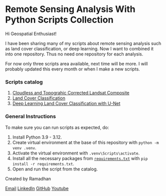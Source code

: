 # Remote Sensing Analysis With Python Scripts Collection #

Hi Geospatial Enthusiast!

I have been sharing many of my scripts about remote sensing analysis such as land cover classification, or deep learning. Now I want to combined it into one repository. Thus no need one repository for each analysis.

For now only three scripts area available, next time will be more. I will probably updated this every month or when I make a new scripts.

### Scripts catalog ###
1. [Cloudless and Topograhic Corrected Landsat Composite](scripts/landsat_cloudless_topographic/landsat_cloudless_topographic.ipynb)
2. [Land Cover Classification](scripts/landcover_classification/landcover_classification.ipynb)
3. [Deep Learning Land Cover Classification with U-Net](scripts/deeplearning_landcover_classification_unet/modelling.ipynb)

### General Instructions ###
To make sure you can run scripts as expected, do:
1. Install Python 3.9 - 3.12.
2. Create virtual environment at the base of this repository with `python -m venv .venv`.
3. Activate the virtual environment with `.venv\Scripts\activate`.
4. Install all the necessary packages from [`requirements.txt`](requirements.txt) with `pip install -r requirements.txt`.
5. Open and run the script from the catalog.

Created by Ramadhan

[Email](ramiqcom@gmail.com)
[LinkedIn](https://linkedin.com/in/ramiqcom)
[GitHub](https://github.com/ramiqcom)
[Youtube](https://youtube.com/@ramiqcom)
